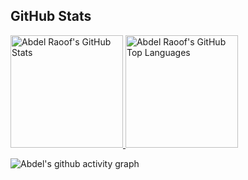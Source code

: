 ## GitHub Stats

<a href="https://github.com/olakara">
  <img height="180em" src="https://github-readme-stats.vercel.app/api?username=olakara&count_private=true&show_icons=true&theme=nord&include_all_commits=true" alt="Abdel Raoof's GitHub Stats" />
  <img height="180em" src="https://github-readme-stats.vercel.app/api/top-langs/?username=olakara&layout=donut&theme=nord&hide=css"
    alt="Abdel Raoof's GitHub Top Languages" />
</a>

![Abdel's github activity graph](https://github-readme-activity-graph.vercel.app/graph?username=olakara&theme=nord)
